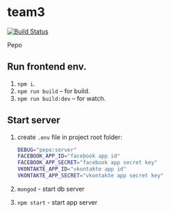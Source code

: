 # team3
[![Build Status](https://travis-ci.org/dyadyaJora/team3_tests.svg?branch=master)](https://travis-ci.org/dyadyaJora/team3_tests)

Pepo

## Run frontend env.
1. `npm i`.
2. `npm run build` – for build.
3. `npm run build:dev` – for watch.

## Start server
1. create ```.env``` file in project root folder:

    ```bash
    DEBUG="pepo:server"
    FACEBOOK_APP_ID="facebook app id"
    FACEBOOK_APP_SECRET="facebook app secret key"
    VKONTAKTE_APP_ID="vkontakte app id"
    VKONTAKTE_APP_SECRET="vkontakte app secret key"
    ```
3. ```mongod``` - start db server
2. `npm start` - start app server
